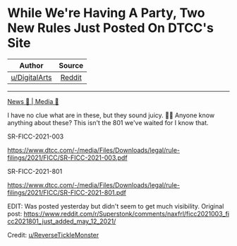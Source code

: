 While We're Having A Party, Two New Rules Just Posted On DTCC's Site
====================================================================

| Author       | Source       | 
| :-------------: |:-------------:|
|  [u/DigitalArts](https://www.reddit.com/user/DigitalArts/) | [Reddit](https://www.reddit.com/r/Superstonk/comments/nble59/while_were_having_a_party_two_new_rules_just/) | 

---


[News 📰 | Media 📱](https://www.reddit.com/r/Superstonk/search?q=flair_name%3A%22News%20%F0%9F%93%B0%20%7C%20Media%20%F0%9F%93%B1%22&restrict_sr=1)

I have no clue what are in these, but they sound juicy. 🤷‍♂️ Anyone know anything about these? This isn't the 801 we've waited for I know that.

SR-FICC-2021-003

<https://www.dtcc.com/-/media/Files/Downloads/legal/rule-filings/2021/FICC/SR-FICC-2021-003.pdf>

SR-FICC-2021-801

<https://www.dtcc.com/-/media/Files/Downloads/legal/rule-filings/2021/FICC/SR-FICC-2021-801.pdf>

EDIT: Was posted yesterday but didn't seem to get much visibility. Original post: <https://www.reddit.com/r/Superstonk/comments/naxfrl/ficc2021003_ficc2021801_just_added_may_12_2021/>

Credit: [u/ReverseTickleMonster](https://www.reddit.com/u/ReverseTickleMonster/)
